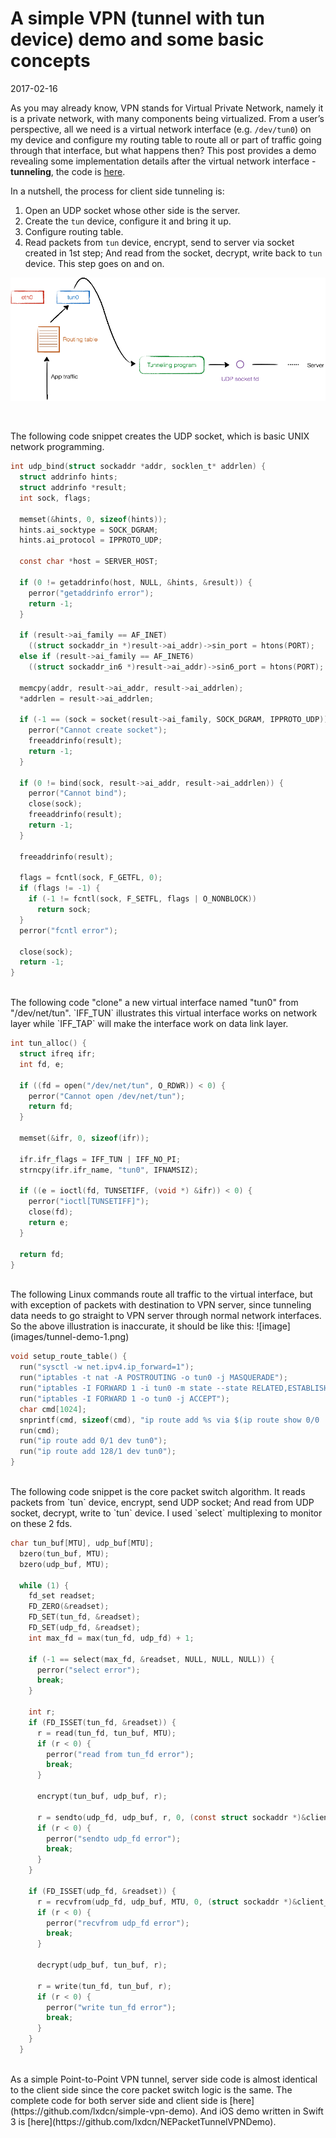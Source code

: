 # A simple VPN (tunnel with tun device) demo and some basic concepts
2017-02-16


As you may already know, VPN stands for Virtual Private Network, namely it is a private network,
with many components being virtualized. From a user’s perspective,
all we need is a virtual network interface (e.g. `/dev/tun0`) on my device
and configure my routing table to route all or part of traffic going through that interface,
but what happens then?
This post provides a demo revealing some implementation details after the virtual network interface - **tunneling**,
the code is [here](https://github.com/lxdcn/simple-vpn-demo).


In a nutshell, the process for client side tunneling is:

1. Open an UDP socket whose other side is the server.
2. Create the `tun` device, configure it and bring it up.
3. Configure routing table.
4. Read packets from `tun` device, encrypt, send to server via socket created in 1st step; And read from the socket, decrypt, write back to `tun` device. This step goes on and on.

![image](images/tunnel-demo-0.png)

<br />

The following code snippet creates the UDP socket, which is basic UNIX network programming.

```C
int udp_bind(struct sockaddr *addr, socklen_t* addrlen) {
  struct addrinfo hints;
  struct addrinfo *result;
  int sock, flags;

  memset(&hints, 0, sizeof(hints));
  hints.ai_socktype = SOCK_DGRAM;
  hints.ai_protocol = IPPROTO_UDP;

  const char *host = SERVER_HOST;

  if (0 != getaddrinfo(host, NULL, &hints, &result)) {
    perror("getaddrinfo error");
    return -1;
  }

  if (result->ai_family == AF_INET)
    ((struct sockaddr_in *)result->ai_addr)->sin_port = htons(PORT);
  else if (result->ai_family == AF_INET6)
    ((struct sockaddr_in6 *)result->ai_addr)->sin6_port = htons(PORT);

  memcpy(addr, result->ai_addr, result->ai_addrlen);
  *addrlen = result->ai_addrlen;

  if (-1 == (sock = socket(result->ai_family, SOCK_DGRAM, IPPROTO_UDP))) {
    perror("Cannot create socket");
    freeaddrinfo(result);
    return -1;
  }

  if (0 != bind(sock, result->ai_addr, result->ai_addrlen)) {
    perror("Cannot bind");
    close(sock);
    freeaddrinfo(result);
    return -1;
  }

  freeaddrinfo(result);

  flags = fcntl(sock, F_GETFL, 0);
  if (flags != -1) {
    if (-1 != fcntl(sock, F_SETFL, flags | O_NONBLOCK))
      return sock;
  }
  perror("fcntl error");

  close(sock);
  return -1;
}
```


<br />
The following code "clone" a new virtual interface named "tun0" from "/dev/net/tun". `IFF_TUN` illustrates this virtual interface works on network layer while `IFF_TAP` will make the interface work on data link layer.

```C
int tun_alloc() {
  struct ifreq ifr;
  int fd, e;

  if ((fd = open("/dev/net/tun", O_RDWR)) < 0) {
    perror("Cannot open /dev/net/tun");
    return fd;
  }

  memset(&ifr, 0, sizeof(ifr));

  ifr.ifr_flags = IFF_TUN | IFF_NO_PI;
  strncpy(ifr.ifr_name, "tun0", IFNAMSIZ);

  if ((e = ioctl(fd, TUNSETIFF, (void *) &ifr)) < 0) {
    perror("ioctl[TUNSETIFF]");
    close(fd);
    return e;
  }

  return fd;
}
```


<br />
The following Linux commands route all traffic to the virtual interface, but with exception of packets with destination to VPN server, since tunneling data needs to go straight to VPN server through normal network interfaces. So the above illustration is inaccurate, it should be like this:
![image](images/tunnel-demo-1.png)

```C
void setup_route_table() {
  run("sysctl -w net.ipv4.ip_forward=1");
  run("iptables -t nat -A POSTROUTING -o tun0 -j MASQUERADE");
  run("iptables -I FORWARD 1 -i tun0 -m state --state RELATED,ESTABLISHED -j ACCEPT");
  run("iptables -I FORWARD 1 -o tun0 -j ACCEPT");
  char cmd[1024];
  snprintf(cmd, sizeof(cmd), "ip route add %s via $(ip route show 0/0 | sed -e 's/.* via \([^ ]*\).*/\1/')", SERVER_HOST);
  run(cmd);
  run("ip route add 0/1 dev tun0");
  run("ip route add 128/1 dev tun0");
}
```



<br />
The following code snippet is the core packet switch algorithm. It reads packets from `tun` device, encrypt, send UDP socket; And read from UDP socket, decrypt, write to `tun` device. I used `select` multiplexing to monitor on these 2 fds.

```C
char tun_buf[MTU], udp_buf[MTU];
  bzero(tun_buf, MTU);
  bzero(udp_buf, MTU);

  while (1) {
    fd_set readset;
    FD_ZERO(&readset);
    FD_SET(tun_fd, &readset);
    FD_SET(udp_fd, &readset);
    int max_fd = max(tun_fd, udp_fd) + 1;

    if (-1 == select(max_fd, &readset, NULL, NULL, NULL)) {
      perror("select error");
      break;
    }

    int r;
    if (FD_ISSET(tun_fd, &readset)) {
      r = read(tun_fd, tun_buf, MTU);
      if (r < 0) {
        perror("read from tun_fd error");
        break;
      }

      encrypt(tun_buf, udp_buf, r);

      r = sendto(udp_fd, udp_buf, r, 0, (const struct sockaddr *)&client_addr, client_addrlen);
      if (r < 0) {
        perror("sendto udp_fd error");
        break;
      }
    }

    if (FD_ISSET(udp_fd, &readset)) {
      r = recvfrom(udp_fd, udp_buf, MTU, 0, (struct sockaddr *)&client_addr, &client_addrlen);
      if (r < 0) {
        perror("recvfrom udp_fd error");
        break;
      }

      decrypt(udp_buf, tun_buf, r);

      r = write(tun_fd, tun_buf, r);
      if (r < 0) {
        perror("write tun_fd error");
        break;
      }
    }
  }
```

<br />
As a simple Point-to-Point VPN tunnel, server side code is almost identical to the client side
since the core packet switch logic is the same.
The complete code for both server side and client side is [here](https://github.com/lxdcn/simple-vpn-demo).
And iOS demo written in Swift 3 is [here](https://github.com/lxdcn/NEPacketTunnelVPNDemo).

